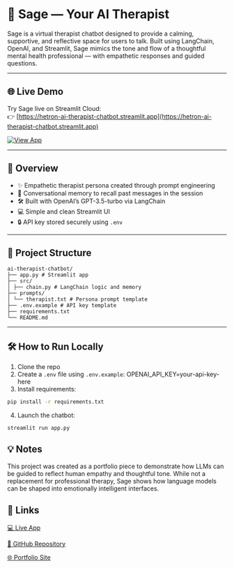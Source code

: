 # 🧠 Sage — Your AI Therapist

Sage is a virtual therapist chatbot designed to provide a calming, supportive, and reflective space for users to talk. Built using LangChain, OpenAI, and Streamlit, Sage mimics the tone and flow of a thoughtful mental health professional — with empathetic responses and guided questions.

---

## 🌐 Live Demo

Try Sage live on Streamlit Cloud:  
👉 [https://hetron-ai-therapist-chatbot.streamlit.app](https://hetron-ai-therapist-chatbot.streamlit.app)

[![View App](https://img.shields.io/badge/Live%20App-Streamlit-blue?logo=streamlit)](https://hetron-ai-therapist-chatbot.streamlit.app)

---

## 🚀 Overview

- ✨ Empathetic therapist persona created through prompt engineering
- 🔁 Conversational memory to recall past messages in the session
- 🛠️ Built with OpenAI’s GPT-3.5-turbo via LangChain
- 💻 Simple and clean Streamlit UI
- 🔒 API key stored securely using `.env`

---

## 📁 Project Structure

```
ai-therapist-chatbot/ 
├── app.py # Streamlit app 
├── src/ 
│ ├── chain.py # LangChain logic and memory 
├── prompts/ 
│ └── therapist.txt # Persona prompt template 
├── .env.example # API key template 
├── requirements.txt 
└── README.md
```


---

## 🛠️ How to Run Locally

1. Clone the repo  
2. Create a `.env` file using `.env.example`:
OPENAI_API_KEY=your-api-key-here
3. Install requirements:

```bash
pip install -r requirements.txt
```
4. Launch the chatbot:
```
streamlit run app.py
```

## 💡 Notes
This project was created as a portfolio piece to demonstrate how LLMs can be guided to reflect human empathy and thoughtful tone. While not a replacement for professional therapy, Sage shows how language models can be shaped into emotionally intelligent interfaces.

## 📎 Links
[💻 Live App](https://hetron-ai-therapist-chatbot.streamlit.app)

[📁 GitHub Repository](https:/github.com/HeTron/ai-therapist-chatbot)

[🌐 Portfolio Site](https://aibotcoder.com/portfolio.html)